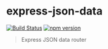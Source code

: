 # express-json-data

[![Build Status](https://travis-ci.org/kjots/express-json-data.svg?branch=master)](https://travis-ci.org/kjots/express-json-data)
[![npm version](https://badge.fury.io/js/express-json-data.svg)](https://www.npmjs.com/package/express-json-data)

> Express JSON data router
